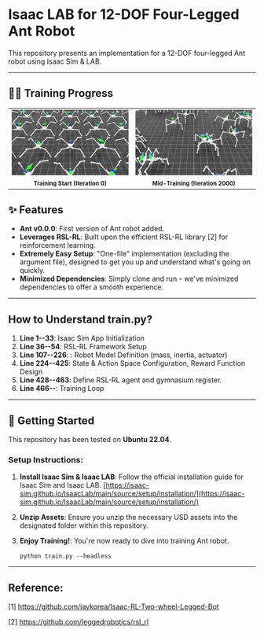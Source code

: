 # Isaac LAB for 12-DOF Four-Legged Ant Robot

This repository presents an implementation for a 12-DOF four-legged Ant robot using Isaac Sim & LAB.

---
## 🏃‍♂️ Training Progress

<table>
  <tr>
    <td align="center">
      <img src="assets/rl-video-step-0.gif" width="300" alt="Ant Robot Training Stage 0">
      <br><sub><b>Training Start (Iteration 0)</b></sub>
    </td>
    <td align="center">
      <img src="assets/rl-video-step-2000.gif" width="300" alt="Ant Robot Training Stage 2000">
      <br><sub><b>Mid-Training (Iteration 2000)</b></sub>
    </td>
  </tr>
</table>

## ✨ Features

* **Ant v0.0.0**: First version of Ant robot added.
* **Leverages RSL-RL**: Built upon the efficient RSL-RL library [2] for reinforcement learning.
* **Extremely Easy Setup**: "One-file" implementation (excluding the argument file), designed to get you up and understand what's going on quickly.
* **Minimized Dependencies**: Simply clone and run – we've minimized dependencies to offer a smooth experience.
  
---
## How to Understand train.py?

1. **Line 1--33**: Isaac Sim App Initialization
2. **Line 36--54**: RSL-RL Framework Setup
3. **Line 107--226**: : Robot Model Definition (mass, inertia, actuator) 
4. **Line 224--425**:  State & Action Space Configuration, Reward Function Design
5. **Line 428--463**: Define RSL-RL agent and gymnasium register.
6. **Line 466--**: Training Loop

---

## 🚀 Getting Started

This repository has been tested on **Ubuntu 22.04**.

### Setup Instructions:

1.  **Install Isaac Sim & Isaac LAB**:
    Follow the official installation guide for Isaac Sim and Isaac LAB. 
    [https://isaac-sim.github.io/IsaacLab/main/source/setup/installation/](https://isaac-sim.github.io/IsaacLab/main/source/setup/installation/)

2.  **Unzip Assets**:
    Ensure you unzip the necessary USD assets into the designated folder within this repository.

3.  **Enjoy Training!**:
    You're now ready to dive into training Ant robot.
    ```
    python train.py --headless

---
## Reference:

[1] https://github.com/jaykorea/Isaac-RL-Two-wheel-Legged-Bot

[2] https://github.com/leggedrobotics/rsl_rl
